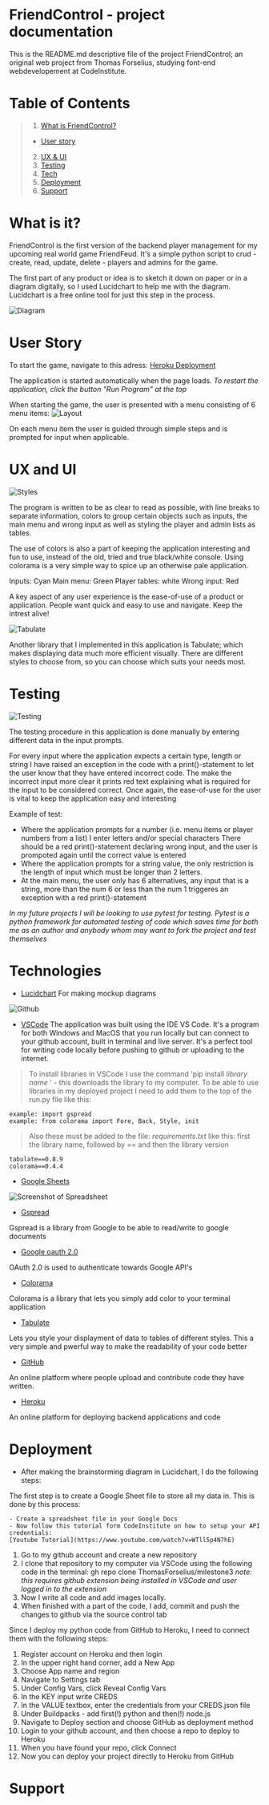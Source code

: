 

# FriendControl - project documentation

This is the README.md descriptive file of the project FriendControl;
an original web project from Thomas Forselius, studying font-end webdevelopement at CodeInstitute. 

# Table of Contents

> 1. [What is FriendControl?](#what-is-it)
 >- [User story](#user-story) 
> 2. [UX & UI](#ux)
> 3. [Testing](#testing)
> 4. [Tech](#technologies)
> 5. [Deployment](#deployment)
> 6. [Support](#support)

# What is it?

FriendControl is the first version of the backend player management for my upcoming real world game FriendFeud.
It's a simple python script to crud - create, read, update, delete - players and admins for the game. 

The first part of any product or idea is to sketch it down on paper or in a diagram digitally, so I used Lucidchart to help me with the diagram. 
Lucidchart is a free online tool for just this step in the process.

![Diagram](img/diagram.png)

# User Story

To start the game, navigate to this adress: [Heroku Deployment](https://friendfeud-backend.herokuapp.com/)

The application is started automatically when the page loads. 
*To restart the application, click the button "Run Program" at the top*

When starting the game, the user is presented with a menu consisting of 6 menu items:
![Layout](img/start.png)

On each menu item the user is guided through simple steps and is prompted for input when applicable. 

# UX and UI

![Styles](img/styles.png)

The program is written to be as clear to read as possible, with line breaks to separate information, colors to group certain objects such as inputs, the main menu and wrong input as well as styling the player and admin lists as tables.

The use of colors is also a part of keeping the application interesting and fun to use, instead of the old, tried and true black/white console. 
Using colorama is a very simple way to spice up an otherwise pale application.

Inputs: Cyan
Main menu: Green
Player tables: white
Wrong input: Red

A key aspect of any user experience is the ease-of-use of a product or application. 
People want quick and easy to use and navigate. Keep the intrest alive!

![Tabulate](img/tabular.png)

Another library that I implemented in this application is Tabulate; 
which makes displaying data much more efficient visually. 
There are different styles to choose from, so you can choose which suits your needs most. 


# Testing

![Testing](img/test.png)

The testing procedure in this application is done manually by entering different data in the input prompts.

For every input where the application expects a certain type, length or string I have raised an exception in the code with a print()-statement to let the user know that they have entered incorrect code. 
The make the incorrect input more clear it prints red text explaining what is required for the input to be considered correct.
Once again, the ease-of-use for the user is vital to keep the application easy and interesting

Example of test: 

- Where the application prompts for a number (i.e. menu items or player numbers from a list) I enter letters and/or special characters
    There should be a red print()-statement declaring wrong input, and the user is prompoted again until the correct value is entered
- Where the application prompts for a string value, the only restriction is the length of input which must be longer than 2 letters.
- At the main menu, the user only has 6 alternatives, any input that is a string, more than the num 6 or less than the num 1 triggeres an exception with a red print()-statement

*In my future projects I will be looking to use pytest for testing. Pytest is a python framework for automated testing of code which saves time for both me as an author and anybody whom may want to fork the project and test themselves*

# Technologies


- [Lucidchart](https://www.lucidchart.com)
    For making mockup diagrams 

![Github](img/github.png)


- [VSCode](https://code.visualstudio.com/)
    The application was built using the IDE VS Code. It's a program for both Windows and MacOS that you run locally but can connect to your github account, built in terminal and live server. It's a perfect tool for writing code locally before pushing to github or uploading to the internet.

> To install libraries in VSCode I use the command 'pip install *library name* ' -  this downloads the library to my computer.
    To be able to use libraries in my deployed project I need to add them to the top of the run.py file like this: 

    example: import gspread
    example: from colorama import Fore, Back, Style, init

>   Also these must be added to the file: *requirements.txt* like this:
    first the library name, followed by == and then the library version

    tabulate==0.8.9
    colorama==0.4.4

- [Google Sheets](http://docs.google.com/spreadsheet)

![Screenshot of Spreadsheet](img/ss_admin.png)

- [Gspread](https://docs.gspread.org/en/latest/)

Gspread is a library from Google to be able to read/write to google documents

- [Google oauth 2.0](https://developers.google.com/identity/protocols/oauth2)

OAuth 2.0 is used to authenticate towards Google API's

- [Colorama](https://pypi.org/project/colorama/)

Colorama is a library that lets you simply add color to your terminal application

- [Tabulate](https://pypi.org/project/tabulate/)

Lets you style your displayment of data to tables of different styles. 
This a very simple and pwerful way to make the readability of your code better

- [GitHub](https://www.github.com)

An online platform where people upload and contribute code they have written. 

- [Heroku](https://www.heroku.com)

An online platform for deploying backend applications and code


# Deployment

- After making the brainstorming diagram in Lucidchart, I do the following steps:

The first step is to create a Google Sheet file to store all my data in. This is done by this process:

    - Create a spreadsheet file in your Google Docs
    - Now follow this tutorial form CodeInstitute on how to setup your API credentials: 
    [Youtube Tutorial](https://www.youtube.com/watch?v=WTll5p4N7hE) 



1. Go to my github account and create a new repository
2. I clone that repository to my computer via VSCode using the following code in the terminal: 
    gh repo clone ThomasForselius/milestone3
    *note: this requires github extension being installed in VSCode and user logged in to the extension*
3. Now I write all code and add images locally. 
4. When finished with a part of the code, I add, commit and push the changes to github via the source control tab

Since I deploy my python code from GitHub to Heroku, I need to connect them with the following steps: 

1. Register account on Heroku and then login
2. In the upper right hand corner, add a New App
3. Choose App name and region
4. Navigate to Settings tab
5. Under Config Vars, click Reveal Config Vars
6. In the KEY input write CREDS
7. In the VALUE textbox, enter the credentials from your CREDS.json file
8. Under Buildpacks - add first(!) python and then(!) node.js 
9. Navigate to Deploy section and choose GitHub as deployment method
10. Login to your github account, and then choose a repo to deploy to Heroku
11. When you have found your repo, click Connect
12. Now you can deploy your project directly to Heroku from GitHub

# Support